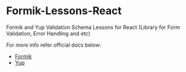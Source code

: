 # Formik-Lessons-React
Formik and Yup Validation Schema Lessons for React (Library for Form Validation, Error Handling and etc)

For more info refer official docs below:
- [Formik](https://formik.org/docs/overview)
- [Yup](https://github.com/jquense/yup)
